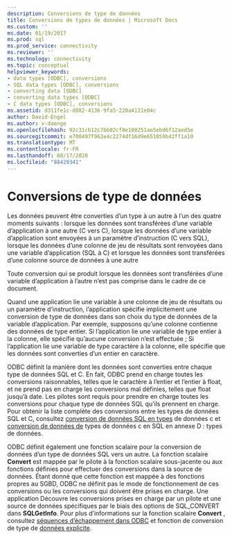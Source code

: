 ```yaml
---
description: Conversions de type de données
title: Conversions de types de données | Microsoft Docs
ms.custom: ''
ms.date: 01/19/2017
ms.prod: sql
ms.prod_service: connectivity
ms.reviewer: ''
ms.technology: connectivity
ms.topic: conceptual
helpviewer_keywords:
- data types [ODBC], conversions
- SQL data types [ODBC], conversions
- converting data [ODBC]
- converting data types [ODBC]
- C data types [ODBC], conversions
ms.assetid: d311fe1c-d882-4136-9fa5-220a4121e04c
author: David-Engel
ms.author: v-daenge
ms.openlocfilehash: 92c31cb12c7bb02cf8e108251ae5ebd6f12aed5e
ms.sourcegitcommit: e700497f962e4c2274df16d9e651059b42ff1a10
ms.translationtype: MT
ms.contentlocale: fr-FR
ms.lasthandoff: 08/17/2020
ms.locfileid: "88429341"
---
```

# <a name="data-type-conversions"></a>Conversions de type de données
Les données peuvent être converties d’un type à un autre à l’un des quatre moments suivants : lorsque les données sont transférées d’une variable d’application à une autre (C vers C), lorsque les données d’une variable d’application sont envoyées à un paramètre d’instruction (C vers SQL), lorsque les données d’une colonne de jeu de résultats sont renvoyées dans une variable d’application (SQL à C) et lorsque les données sont transférées d’une colonne source de données à une autre  
  
 Toute conversion qui se produit lorsque les données sont transférées d’une variable d’application à l’autre n’est pas comprise dans le cadre de ce document.  
  
 Quand une application lie une variable à une colonne de jeu de résultats ou un paramètre d’instruction, l’application spécifie implicitement une conversion de type de données dans son choix du type de données de la variable d’application. Par exemple, supposons qu’une colonne contienne des données de type entier. Si l’application lie une variable de type entier à la colonne, elle spécifie qu’aucune conversion n’est effectuée ; Si l’application lie une variable de type caractère à la colonne, elle spécifie que les données sont converties d’un entier en caractère.  
  
 ODBC définit la manière dont les données sont converties entre chaque type de données SQL et C. En fait, ODBC prend en charge toutes les conversions raisonnables, telles que le caractère à l’entier et l’entier à float, et ne prend pas en charge les conversions mal définies, telles que float jusqu’à date. Les pilotes sont requis pour prendre en charge toutes les conversions pour chaque type de données SQL qu’ils prennent en charge. Pour obtenir la liste complète des conversions entre les types de données SQL et C, consultez [conversion de données SQL en types](../../../odbc/reference/appendixes/converting-data-from-sql-to-c-data-types.md) de données c et [conversion de données de](../../../odbc/reference/appendixes/converting-data-from-c-to-sql-data-types.md) types de données c en SQL en annexe D : types de données.  
  
 ODBC définit également une fonction scalaire pour la conversion de données d’un type de données SQL vers un autre. La fonction scalaire **Convert** est mappée par le pilote à la fonction scalaire sous-jacente ou aux fonctions définies pour effectuer des conversions dans la source de données. Étant donné que cette fonction est mappée à des fonctions propres au SGBD, ODBC ne définit pas le mode de fonctionnement de ces conversions ou les conversions qui doivent être prises en charge. Une application Découvre les conversions prises en charge par un pilote et une source de données spécifiques par le biais des options de SQL_CONVERT dans **SQLGetInfo**. Pour plus d’informations sur la fonction scalaire **Convert** , consultez [séquences d’échappement dans ODBC](../../../odbc/reference/develop-app/escape-sequences-in-odbc.md) et fonction de conversion de type de [données explicite](../../../odbc/reference/appendixes/explicit-data-type-conversion-function.md).
